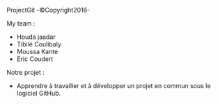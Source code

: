 ProjectGit -©Copyright2016-

My team :

- Houda jaadar
- Tibilé Coulibaly
- Moussa Kante
- Éric Coudert

Notre projet :

- Apprendre à travailler et à développer un projet en commun sous le logiciel GitHub.






